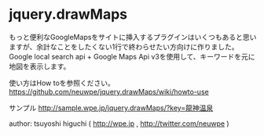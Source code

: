 jquery.drawMaps
===============
もっと便利なGoogleMapsをサイトに挿入するプラグインはいくつもあると思いますが、余計なことをしたくない1行で終わらせたい方向けに作りました。
Google local search api + Google Maps Api v3を使用して、キーワードを元に地図を表示します。

使い方はHow toを参照ください。
https://github.com/neuwpe/jquery.drawMaps/wiki/howto-use

サンプル
http://sample.wpe.jp/jquery.drawMaps/?key=龍神温泉


author: tsuyoshi higuchi ( http://wpe.jp , http://twitter.com/neuwpe )